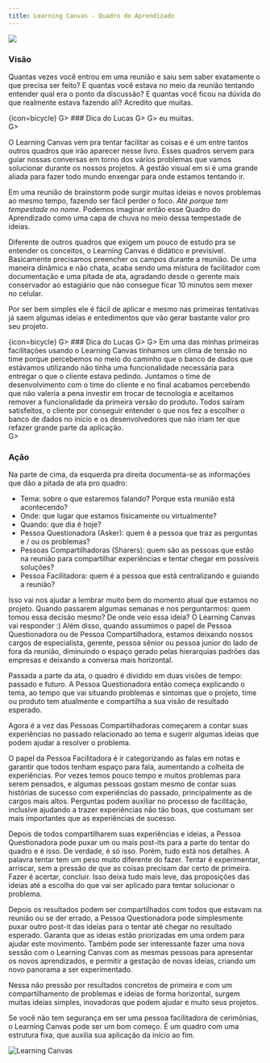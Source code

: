 ```yaml
---
title: Learning Canvas - Quadro do Aprendizado
---
```

  
![](images/mindmap-learning-canvas.png)  
  
### Visão  
  
Quantas vezes você entrou em uma reunião e saiu sem saber exatamente o que precisa ser feito? E quantas você estava no meio da reunião tentando entender qual era o ponto da discussão? E quantas você ficou na dúvida do que realmente estava fazendo ali? Acredito que muitas.  
  
{icon=bicycle}
G> ### Dica do Lucas
G>
G> eu muitas.  
G>
  
O Learning Canvas vem pra tentar facilitar as coisas e é um entre tantos outros quadros que irão aparecer nesse livro. Esses quadros servem para guiar nossas conversas em torno dos vários problemas que vamos solucionar durante os nossos projetos. A gestão visual em si é uma grande aliada para fazer todo mundo enxengar para onde estamos tentando ir.  
  
Em uma reunião de brainstorm pode surgir muitas ideias e novos problemas ao mesmo tempo, fazendo ser fácil perder o foco. *Até porque tem tempestade no nome.* Podemos imaginar então esse Quadro do Aprendizado como uma capa de chuva no meio dessa tempestade de ideias.  
  
Diferente de outros quadros que exigem um pouco de estudo pra se entender os conceitos, o Learning Canvas é didático e previsível. Basicamente precisamos preencher os campos durante a reunião. De uma maneira dinâmica e não chata, acaba sendo uma mistura de facilitador com documentação e uma pitada de ata, agradando desde o gerente mais conservador ao estagiário que não consegue ficar 10 minutos sem mexer no celular.  
  
Por ser bem simples ele é fácil de aplicar e mesmo nas primeiras tentativas já saem algumas ideias e entedimentos que vão gerar bastante valor pro seu projeto.  
  
{icon=bicycle}
G> ### Dica do Lucas
G>
G> Em uma das minhas primeiras facilitações usando o Learning Canvas tínhamos um clima de tensão no time porque percebemos no meio do caminho que o banco de dados que estávamos utilizando não tinha uma funcionalidade necessária para entregar o que o cliente estava pedindo. Juntamos o time de desenvolvimento com o time do cliente e no final acabamos percebendo que não valeria a pena investir em trocar de tecnologia e aceitamos remover a funcionalidade da primeira versão do produto. Todos saíram satisfeitos, o cliente por conseguir entender o que nos fez a escolher o banco de dados no início e os desenvolvedores que não iriam ter que refazer grande parte da aplicação.  
G>
  

### Ação  
  
Na parte de cima, da esquerda pra direita documenta-se as informações que dão a pitada de ata pro quadro:  
  
- Tema: sobre o que estaremos falando? Porque esta reunião está acontecendo?  
- Onde: que lugar que estamos fisicamente ou virtualmente?  
- Quando: que dia é hoje?  
- Pessoa Questionadora (Asker): quem é a pessoa que traz as perguntas e / ou os problemas?  
- Pessoas Compartilhadoras (Sharers): quem são as pessoas que estão na reunião para compartilhar experiências e tentar chegar em possíveis soluções?  
- Pessoa Facilitadora: quem é a pessoa que está centralizando e guiando a reunião?  
  
Isso vai nos ajudar a lembrar muito bem do momento atual que estamos no projeto. Quando passarem algumas semanas e nos perguntarmos: quem tomou essa decisão mesmo? De onde veio essa ideia? O Learning Canvas vai responder :) Além disso, quando assumimos o papel de Pessoa Questionadora ou de Pessoa Compartilhadora, estamos deixando nossos cargos de especialista, gerente, pessoa sênior ou pessoa junior do lado de fora da reunião, diminuindo o espaço gerado pelas hierarquias padrões das empresas e deixando a conversa mais horizontal.  
  
Passada a parte da ata, o quadro é dividido em duas visões de tempo: passado e futuro. A Pessoa Questionadora então começa explicando o tema, ao tempo que vai situando problemas e sintomas que o projeto, time ou produto tem atualmente e compartilha a sua visão de resultado esperado.  
  
Agora é a vez das Pessoas Compartilhadoras começarem a contar suas experiências no passado relacionado ao tema e sugerir algumas ideias que podem ajudar a resolver o problema.  
  
O papel da Pessoa Facilitadora é ir categorizando as falas em notas e garantir que todos tenham espaço para fala, aumentando a colheita de experiências. Por vezes temos pouco tempo e muitos problemas para serem pensados, e algumas pessoas gostam mesmo de contar suas histórias de sucesso com experiências do passado, principalmente as de cargos mais altos. Perguntas podem auxiliar no processo de facilitação, inclusive ajudando a trazer experiências não tão boas, que costumam ser mais importantes que as experiências de sucesso.  
  
Depois de todos compartilharem suas experiências e ideias, a Pessoa Questionadora pode puxar um ou mais post-its para a parte do tentar do quadro e é isso. De verdade, é só isso. Porém, tudo está nos detalhes. A palavra tentar tem um peso muito diferente do fazer. Tentar é experimentar, arriscar, sem a pressão de que as coisas precisam dar certo de primeira. Fazer é acertar, concluir. Isso deixa tudo mais leve, das proposições das ideias até a escolha do que vai ser aplicado para tentar solucionar o problema.  
  
Depois os resultados podem ser compartilhados com todos que estavam na reunião ou se der errado, a Pessoa Questionadora pode simplesmente puxar outro post-it das ideias para o tentar até chegar no resultado esperado. Garanta que as ideias estão priorizadas em uma ordem para ajudar este movimento. Também pode ser interessante fazer uma nova sessão com o Learning Canvas com as mesmas pessoas para apresentar os novos aprendizados, e permitir a gestação de novas ideias, criando um novo panorama a ser experimentado.  
  
Nessa não pressão por resultados concretos de primeira e com um compartilhamento de problemas e ideias de forma horizontal, surgem muitas ideias simples, inovadoras que podem ajudar e muito seus projetos.  
  
Se você não tem segurança em ser uma pessoa facilitadora de cerimônias, o Learning Canvas pode ser um bom começo. É um quadro com uma estrutura fixa, que auxilia sua aplicação da início ao fim.  
  
![Learning Canvas](images/learning-canvas.png)  